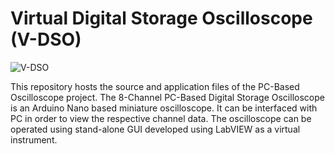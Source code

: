 # Virtual Digital Storage Oscilloscope (V-DSO)

![V-DSO](https://github.com/Tinker-Twins/V-DSO/blob/master/V-DSO.png)

This repository hosts the source and application files of the PC-Based Oscilloscope project.
The 8-Channel PC-Based Digital Storage Oscilloscope is an Arduino Nano based miniature oscilloscope. It can be interfaced with PC in order to view the respective channel data. The oscilloscope can be operated using stand-alone GUI developed using LabVIEW as a virtual instrument.
